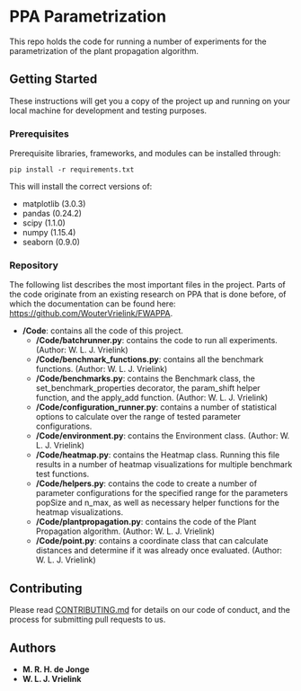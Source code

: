 # PPA Parametrization

This repo holds the code for running a number of experiments for the parametrization of the plant propagation algorithm.

## Getting Started

These instructions will get you a copy of the project up and running on your local machine for development and testing purposes.

### Prerequisites

Prerequisite libraries, frameworks, and modules can be installed through:

```
pip install -r requirements.txt
```

This will install the correct versions of:
- matplotlib (3.0.3)
- pandas (0.24.2)
- scipy (1.1.0)
- numpy (1.15.4)
- seaborn (0.9.0)

### Repository
The following list describes the most important files in the project. Parts of the code originate from an existing research on PPA that is done before, of which the documentation can be found here: 
https://github.com/WouterVrielink/FWAPPA.
- **/Code**: contains all the code of this project. 
  - **/Code/batchrunner.py**: contains the code to run all experiments. (Author: W. L. J. Vrielink)
  - **/Code/benchmark_functions.py**: contains all the benchmark functions. (Author: W. L. J. Vrielink)
  - **/Code/benchmarks.py**: contains the Benchmark class, the set_benchmark_properties decorator, 
  the param_shift helper function, and the apply_add function. (Author: W. L. J. Vrielink)
  - **/Code/configuration_runner.py**: contains a number of statistical options to calculate over the range of tested parameter configurations.
  - **/Code/environment.py**: contains the Environment class. (Author: W. L. J. Vrielink)
  - **/Code/heatmap.py**: contains the Heatmap class. Running this file results in a number of heatmap visualizations
  for multiple benchmark test functions.
  - **/Code/helpers.py**: contains the code to create a number of parameter configurations for the specified range for the parameters popSize and n_max, as well as necessary helper functions for the heatmap visualizations. 
  - **/Code/plantpropagation.py**: contains the code of the Plant Propagation algorithm. (Author: W. L. J. Vrielink)
  - **/Code/point.py**: contains a coordinate class that can calculate distances and determine if
    it was already once evaluated. (Author: W. L. J. Vrielink)
    
## Contributing

Please read [CONTRIBUTING.md](https://github.com/WouterVrielink/FWAPPA/blob/master/CONTRIBUTING.md) for details on our code of conduct, and the process for submitting pull requests to us.

## Authors

* **M. R. H. de Jonge**
* **W. L. J. Vrielink**
